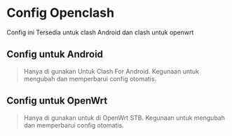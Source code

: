 # Config Openclash
Config ini Tersedia untuk clash Android dan clash untuk openwrt

## Config untuk Android
> Hanya di gunakan Untuk Clash For Android.
> Kegunaan untuk mengubah dan memperbarui config otomatis.

## Config untuk OpenWrt
> Hanya di gunakan untuk di OpenWrt STB.
> Kegunaan untuk mengubah dan memperbarui config otomatis.

